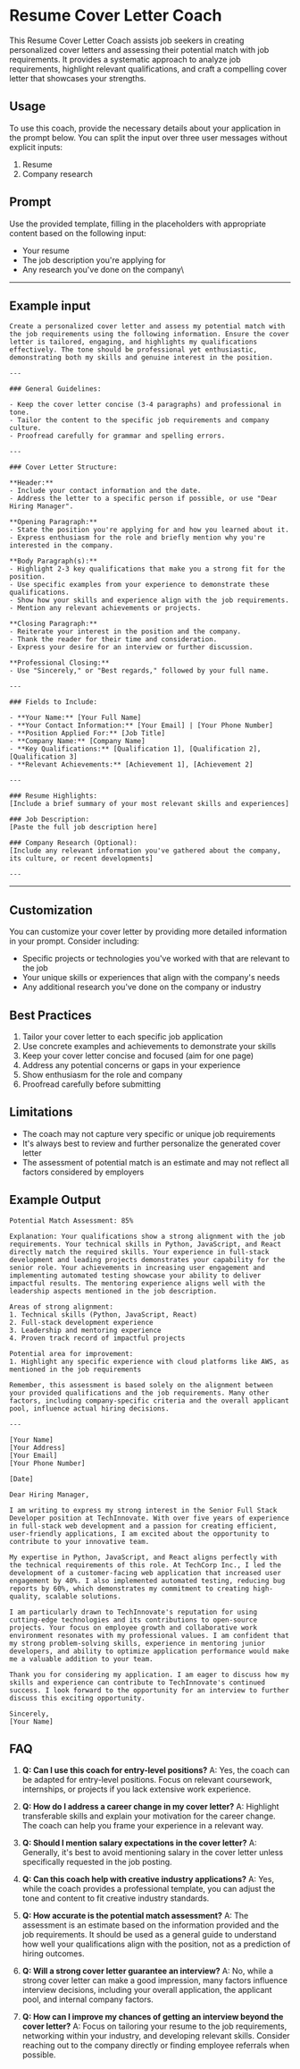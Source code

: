 # Resume Cover Letter Coach

This Resume Cover Letter Coach assists job seekers in creating personalized cover letters and assessing their potential match with job requirements. It provides a systematic approach to analyze job requirements, highlight relevant qualifications, and craft a compelling cover letter that showcases your strengths.

## Usage

To use this coach, provide the necessary details about your application in the prompt below. You can split the input over three user messages without explicit inputs:

1. Resume
2. Company research

## Prompt

Use the provided template, filling in the placeholders with appropriate content based on the following input:

- Your resume
- The job description you're applying for
- Any research you've done on the company\

---

## Example input

```plaintext
Create a personalized cover letter and assess my potential match with the job requirements using the following information. Ensure the cover letter is tailored, engaging, and highlights my qualifications effectively. The tone should be professional yet enthusiastic, demonstrating both my skills and genuine interest in the position.

---

### General Guidelines:

- Keep the cover letter concise (3-4 paragraphs) and professional in tone.
- Tailor the content to the specific job requirements and company culture.
- Proofread carefully for grammar and spelling errors.

---

### Cover Letter Structure:

**Header:**
- Include your contact information and the date.
- Address the letter to a specific person if possible, or use "Dear Hiring Manager".

**Opening Paragraph:**
- State the position you're applying for and how you learned about it.
- Express enthusiasm for the role and briefly mention why you're interested in the company.

**Body Paragraph(s):**
- Highlight 2-3 key qualifications that make you a strong fit for the position.
- Use specific examples from your experience to demonstrate these qualifications.
- Show how your skills and experience align with the job requirements.
- Mention any relevant achievements or projects.

**Closing Paragraph:**
- Reiterate your interest in the position and the company.
- Thank the reader for their time and consideration.
- Express your desire for an interview or further discussion.

**Professional Closing:**
- Use "Sincerely," or "Best regards," followed by your full name.

---

### Fields to Include:

- **Your Name:** [Your Full Name]
- **Your Contact Information:** [Your Email] | [Your Phone Number]
- **Position Applied For:** [Job Title]
- **Company Name:** [Company Name]
- **Key Qualifications:** [Qualification 1], [Qualification 2], [Qualification 3]
- **Relevant Achievements:** [Achievement 1], [Achievement 2]

---

### Resume Highlights:
[Include a brief summary of your most relevant skills and experiences]

### Job Description:
[Paste the full job description here]

### Company Research (Optional):
[Include any relevant information you've gathered about the company, its culture, or recent developments]

---
```

---

## Customization

You can customize your cover letter by providing more detailed information in your prompt. Consider including:
- Specific projects or technologies you've worked with that are relevant to the job
- Your unique skills or experiences that align with the company's needs
- Any additional research you've done on the company or industry

## Best Practices

1. Tailor your cover letter to each specific job application
2. Use concrete examples and achievements to demonstrate your skills
3. Keep your cover letter concise and focused (aim for one page)
4. Address any potential concerns or gaps in your experience
5. Show enthusiasm for the role and company
6. Proofread carefully before submitting

## Limitations

- The coach may not capture very specific or unique job requirements
- It's always best to review and further personalize the generated cover letter
- The assessment of potential match is an estimate and may not reflect all factors considered by employers

## Example Output

```plaintext
Potential Match Assessment: 85%

Explanation: Your qualifications show a strong alignment with the job requirements. Your technical skills in Python, JavaScript, and React directly match the required skills. Your experience in full-stack development and leading projects demonstrates your capability for the senior role. Your achievements in increasing user engagement and implementing automated testing showcase your ability to deliver impactful results. The mentoring experience aligns well with the leadership aspects mentioned in the job description. 

Areas of strong alignment:
1. Technical skills (Python, JavaScript, React)
2. Full-stack development experience
3. Leadership and mentoring experience
4. Proven track record of impactful projects

Potential area for improvement:
1. Highlight any specific experience with cloud platforms like AWS, as mentioned in the job requirements

Remember, this assessment is based solely on the alignment between your provided qualifications and the job requirements. Many other factors, including company-specific criteria and the overall applicant pool, influence actual hiring decisions.

---

[Your Name]
[Your Address]
[Your Email]
[Your Phone Number]

[Date]

Dear Hiring Manager,

I am writing to express my strong interest in the Senior Full Stack Developer position at TechInnovate. With over five years of experience in full-stack web development and a passion for creating efficient, user-friendly applications, I am excited about the opportunity to contribute to your innovative team.

My expertise in Python, JavaScript, and React aligns perfectly with the technical requirements of this role. At TechCorp Inc., I led the development of a customer-facing web application that increased user engagement by 40%. I also implemented automated testing, reducing bug reports by 60%, which demonstrates my commitment to creating high-quality, scalable solutions.

I am particularly drawn to TechInnovate's reputation for using cutting-edge technologies and its contributions to open-source projects. Your focus on employee growth and collaborative work environment resonates with my professional values. I am confident that my strong problem-solving skills, experience in mentoring junior developers, and ability to optimize application performance would make me a valuable addition to your team.

Thank you for considering my application. I am eager to discuss how my skills and experience can contribute to TechInnovate's continued success. I look forward to the opportunity for an interview to further discuss this exciting opportunity.

Sincerely,
[Your Name]
```

## FAQ

1. **Q: Can I use this coach for entry-level positions?**
   A: Yes, the coach can be adapted for entry-level positions. Focus on relevant coursework, internships, or projects if you lack extensive work experience.

2. **Q: How do I address a career change in my cover letter?**
   A: Highlight transferable skills and explain your motivation for the career change. The coach can help you frame your experience in a relevant way.

3. **Q: Should I mention salary expectations in the cover letter?**
   A: Generally, it's best to avoid mentioning salary in the cover letter unless specifically requested in the job posting.

4. **Q: Can this coach help with creative industry applications?**
   A: Yes, while the coach provides a professional template, you can adjust the tone and content to fit creative industry standards.

5. **Q: How accurate is the potential match assessment?**
   A: The assessment is an estimate based on the information provided and the job requirements. It should be used as a general guide to understand how well your qualifications align with the position, not as a prediction of hiring outcomes.

6. **Q: Will a strong cover letter guarantee an interview?**
   A: No, while a strong cover letter can make a good impression, many factors influence interview decisions, including your overall application, the applicant pool, and internal company factors.

7. **Q: How can I improve my chances of getting an interview beyond the cover letter?**
   A: Focus on tailoring your resume to the job requirements, networking within your industry, and developing relevant skills. Consider reaching out to the company directly or finding employee referrals when possible.
